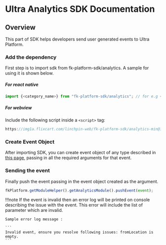 # Ultra Analytics SDK Documentation

## Overview

This part of SDK helps developers send user generated events to Ultra Platform.

### Add the dependency

First step is to import sdk from fk-platform-sdk/analytics. A sample for using it is shown below.
##### For react native
```js
import {<category_name>} from "fk-platform-sdk/analytics"; // for e.g <category_name> = Travel
```
##### For webview
Include the following script inside a `<script>` tag:
```js
https://img1a.flixcart.com/linchpin-web/fk-platform-sdk/analytics-min@1.0.3-analytics-sdk.js
```

### Create Event Object
After importing SDK, you can create event object of any type described in [this page](analytics-travel.md), passing in all the required arguments for that event.

### Sending the event
Finally push the event passing in the event object created as the argument. 
```js
fkPlatform.getModuleHelper().getAnalyticsModule().pushEvent(event);
```

!!!note
    If the event is invalid then an error log will be printed on console describing the issue with the event. This error will include the list of parameter which are invalid. 
    
    Sample error log message :

    ```
    Invalid event, ensure you resolve following issues: fromLocation is empty.
    ```